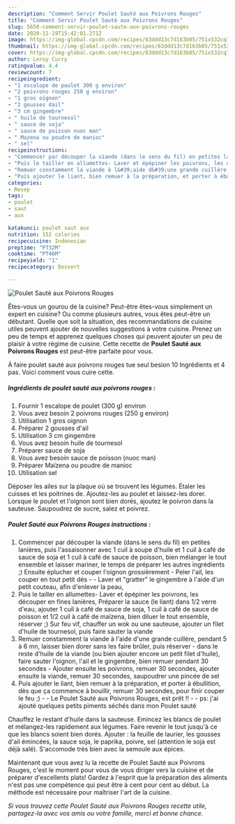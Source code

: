 ```yaml
---
description: "Comment Servir Poulet Sauté aux Poivrons Rouges"
title: "Comment Servir Poulet Sauté aux Poivrons Rouges"
slug: 5650-comment-servir-poulet-saute-aux-poivrons-rouges
date: 2020-11-19T15:42:01.271Z
image: https://img-global.cpcdn.com/recipes/63ddd13c7d163b05/751x532cq70/poulet-saute-aux-poivrons-rouges-photo-principale-de-la-recette.jpg
thumbnail: https://img-global.cpcdn.com/recipes/63ddd13c7d163b05/751x532cq70/poulet-saute-aux-poivrons-rouges-photo-principale-de-la-recette.jpg
cover: https://img-global.cpcdn.com/recipes/63ddd13c7d163b05/751x532cq70/poulet-saute-aux-poivrons-rouges-photo-principale-de-la-recette.jpg
author: Leroy Curry
ratingvalue: 4.4
reviewcount: 7
recipeingredient:
- "1 escalope de poulet 300 g environ"
- "2 poivrons rouges 250 g environ"
- "1 gros oignon"
- "2 gousses dail"
- "3 cm gingembre"
- " huile de tournesol"
- " sauce de soja"
- " sauce de poisson nuoc man"
- " Mazena ou poudre de manioc"
- " sel"
recipeinstructions:
- "Commencer par découper la viande (dans le sens du fil) en petites lanières, puis l&#39;assaisonner avec 1 cuil à soupe d&#39;huile et 1 cuil à café de sauce de soja et 1 cuil à café de sauce de poisson, bien mélanger le tout ensemble et laisser mariner, le temps de préparer les autres ingrédients ;) Ensuite éplucher et couper l&#39;oignon grossièrement - Peler l&#39;ail, les couper en tout petit dés - Laver et &#34;gratter&#34; le gingembre à l&#39;aide d&#39;un petit couteau, afin d&#39;enlever la peau,"
- "Puis le tailler en allumettes- Laver et épépiner les poivrons, les découper en fines lanières, Préparer la sauce (le liant) dans 1/2 verre d&#39;eau, ajouter 1 cuil à café de sauce de soja, 1 cuil à café de sauce de poisson et 1/2 cuil à café de maïzena, bien diluer le tout ensemble, réserver ;) Sur feu vif, chauffer un wok ou une sauteuse, ajouter un filet d&#39;huile de tournesol, puis faire sauter la viande"
- "Remuer constamment la viande à l&#39;aide d&#39;une grande cuillère, pendant 5 à 6 mn, laisser bien dorer sans les faire brûler, puis réserver  dans le reste d&#39;huile de la viande (ou bien ajouter encore un petit filet d&#39;huile), faire sauter l&#39;oignon, l&#39;ail et le gingembre, bien remuer pendant 30 secondes Ajouter ensuite les poivrons, remuer 30 secondes, ajouter ensuite la viande, remuer 30 secondes, saupoudrer une pincée de sel"
- "Puis ajouter le liant, bien remuer à la préparation, et porter à ébullition, dès que ça commence à bouillir, remuer 30 secondes, pour finir couper le feu ;)  Le Poulet Sauté aux Poivrons Rouges, est prêt !!  ps: j&#39;ai ajouté quelques petits piments séchés dans mon Poulet sauté"
categories:
- Resep
tags:
- poulet
- saut
- aux

katakunci: poulet saut aux 
nutrition: 152 calories
recipecuisine: Indonesian
preptime: "PT32M"
cooktime: "PT46M"
recipeyield: "1"
recipecategory: Dessert

---
```



![Poulet Sauté aux Poivrons Rouges](https://img-global.cpcdn.com/recipes/63ddd13c7d163b05/751x532cq70/poulet-saute-aux-poivrons-rouges-photo-principale-de-la-recette.jpg)

Êtes-vous un gourou de la cuisine? Peut-être êtes-vous simplement un expert en cuisine? Ou comme plusieurs autres, vous êtes peut-être un débutant. Quelle que soit la situation, des recommandations de cuisine utiles peuvent ajouter de nouvelles suggestions à votre cuisine. Prenez un peu de temps et apprenez quelques choses qui peuvent ajouter un peu de plaisir à votre régime de cuisine. Cette recette de <strong> Poulet Sauté aux Poivrons Rouges </strong> est peut-être parfaite pour vous.

<!--inarticleads1-->

À faire poulet sauté aux poivrons rouges tue seul besion 10 Ingrédients et 4 pas. Voici comment vous cuire cette.

##### Ingrédients de poulet sauté aux poivrons rouges :

1. Fournir 1 escalope de poulet (300 g) environ
1. Vous avez besoin 2 poivrons rouges (250 g environ)
1. Utilisation 1 gros oignon
1. Préparer 2 gousses d&#39;ail
1. Utilisation 3 cm gingembre
1. Vous avez besoin  huile de tournesol
1. Préparer  sauce de soja
1. Vous avez besoin  sauce de poisson (nuoc man)
1. Préparer  Maïzena ou poudre de manioc
1. Utilisation  sel


Déposer les ailes sur la plaque où se trouvent les légumes. Étaler les cuisses et les poitrines de. Ajoutez-les au poulet et laissez-les dorer. Lorsque le poulet et l&#39;oignon sont bien dorés, ajoutez le poivron dans la sauteuse. Saupoudrez de sucre, salez et poivrez. 

<!--inarticleads2-->

##### Poulet Sauté aux Poivrons Rouges instructions :

1. Commencer par découper la viande (dans le sens du fil) en petites lanières, puis l&#39;assaisonner avec 1 cuil à soupe d&#39;huile et 1 cuil à café de sauce de soja et 1 cuil à café de sauce de poisson, bien mélanger le tout ensemble et laisser mariner, le temps de préparer les autres ingrédients ;) Ensuite éplucher et couper l&#39;oignon grossièrement - Peler l&#39;ail, les couper en tout petit dés - - Laver et &#34;gratter&#34; le gingembre à l&#39;aide d&#39;un petit couteau, afin d&#39;enlever la peau,
1. Puis le tailler en allumettes- Laver et épépiner les poivrons, les découper en fines lanières, Préparer la sauce (le liant) dans 1/2 verre d&#39;eau, ajouter 1 cuil à café de sauce de soja, 1 cuil à café de sauce de poisson et 1/2 cuil à café de maïzena, bien diluer le tout ensemble, réserver ;) Sur feu vif, chauffer un wok ou une sauteuse, ajouter un filet d&#39;huile de tournesol, puis faire sauter la viande
1. Remuer constamment la viande à l&#39;aide d&#39;une grande cuillère, pendant 5 à 6 mn, laisser bien dorer sans les faire brûler, puis réserver  - dans le reste d&#39;huile de la viande (ou bien ajouter encore un petit filet d&#39;huile), faire sauter l&#39;oignon, l&#39;ail et le gingembre, bien remuer pendant 30 secondes - Ajouter ensuite les poivrons, remuer 30 secondes, ajouter ensuite la viande, remuer 30 secondes, saupoudrer une pincée de sel
1. Puis ajouter le liant, bien remuer à la préparation, et porter à ébullition, dès que ça commence à bouillir, remuer 30 secondes, pour finir couper le feu ;) -  - Le Poulet Sauté aux Poivrons Rouges, est prêt !! -  - ps: j&#39;ai ajouté quelques petits piments séchés dans mon Poulet sauté


Chauffez le restant d&#39;huile dans la sauteuse. Emincez les blancs de poulet et mélangez-les rapidement aux légumes. Faire revenir le tout jusqu&#39;à ce que les blancs soient bien dorés. Ajouter : la feuille de laurier, les gousses d&#39;ail émincées, la sauce soja, le paprika, poivre, sel (attention le soja est déjà salé). S&#39;accomode très bien avec la semoule aux épices. 

<!--inarticleads1-->

<p>
Maintenant que vous avez lu la recette de Poulet Sauté aux Poivrons Rouges, c'est le moment pour vous de vous diriger vers la cuisine et de préparer d'excellents plats! Gardez à l'esprit que la préparation des aliments n'est pas une compétence qui peut être à cent pour cent au début. La méthode est nécessaire pour maîtriser l'art de la cuisine.
</p>

<p>
<i>Si vous trouvez cette Poulet Sauté aux Poivrons Rouges recette utile, partagez-la avec vos amis ou votre famille, merci et bonne chance.</i>
</p>
